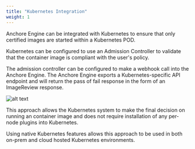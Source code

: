 ```yaml
---
title: "Kubernetes Integration"
weight: 1
---
```


Anchore Engine can be integrated with Kubernetes to ensure that only certified images are started within a Kubernetes POD.

Kubernetes can be configured to use an Admission Controller to validate that the container image is compliant with the user's policy.

The admission controller can be configured to make a webhook call into the Anchore Engine. The Anchore Engine exports a Kubernetes-specific API endpoint and will return the pass of fail response in the form of an ImageReview response.

![alt text](https://s3.amazonaws.com/cdn.freshdesk.com/data/helpdesk/attachments/production/36001122517/original/WGqHIYZjqjEE99EGSxugJY3KguP--7yarQ?1518795948)

This approach allows the Kubernetes system to make the final decision on running an container image and does not require installation of any per-node plugins into Kubernetes. 

Using native Kubernetes features allows this approach to be used in both on-prem and cloud hosted Kubernetes environments.